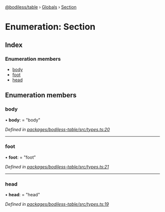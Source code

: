 [@bodiless/table](../README.md) › [Globals](../globals.md) › [Section](section.md)

# Enumeration: Section

## Index

### Enumeration members

* [body](section.md#body)
* [foot](section.md#foot)
* [head](section.md#head)

## Enumeration members

###  body

• **body**: = "body"

*Defined in [packages/bodiless-table/src/types.ts:20](https://github.com/johnsonandjohnson/Bodiless-JS/blob/1615b9dc/packages/bodiless-table/src/types.ts#L20)*

___

###  foot

• **foot**: = "foot"

*Defined in [packages/bodiless-table/src/types.ts:21](https://github.com/johnsonandjohnson/Bodiless-JS/blob/1615b9dc/packages/bodiless-table/src/types.ts#L21)*

___

###  head

• **head**: = "head"

*Defined in [packages/bodiless-table/src/types.ts:19](https://github.com/johnsonandjohnson/Bodiless-JS/blob/1615b9dc/packages/bodiless-table/src/types.ts#L19)*
